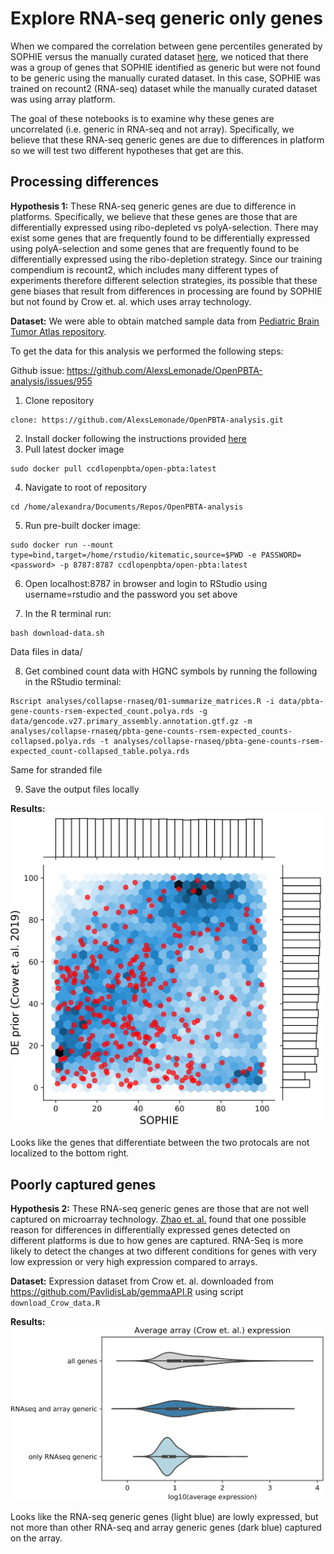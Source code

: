 # Explore RNA-seq generic only genes

When we compared the correlation between gene percentiles generated by SOPHIE versus the manually curated dataset [here](https://github.com/greenelab/generic-expression-patterns/blob/master/human_general_analysis/gene_ranking_log2FoldChange.svg), we noticed that there was a group of genes that SOPHIE identified as generic but were not found to be generic using the manually curated dataset. In this case, SOPHIE was trained on recount2 (RNA-seq) dataset while the manually curated dataset was using array platform.

The goal of these notebooks is to examine why these genes are uncorrelated (i.e. generic in RNA-seq and not array). Specifically, we believe that these RNA-seq generic genes are due to differences in platform so we will test two different hypotheses that get are this.

## Processing differences

**Hypothesis 1:** These RNA-seq generic genes are due to difference in platforms. Specifically, we believe that these genes are those that are differentially expressed using ribo-depleted vs polyA-selection. There may exist some genes that are frequently found to be differentially expressed using polyA-selection and some genes that are frequently found to be differentially expressed using the ribo-depletion strategy. Since our training compendium is recount2, which includes many different types of experiments therefore different selection strategies, its possible that these gene biases that result from differences in processing are found by SOPHIE but not found by Crow et. al. which uses array technology.

**Dataset:**
We were able to obtain matched sample data from [Pediatric Brain Tumor Atlas repository](https://github.com/AlexsLemonade/OpenPBTA-analysis).

To get the data for this analysis we performed the following steps:

Github issue: https://github.com/AlexsLemonade/OpenPBTA-analysis/issues/955

1. Clone repository
```
clone: https://github.com/AlexsLemonade/OpenPBTA-analysis.git
```
2. Install docker following the instructions provided [here](https://docs.docker.com/buildx/working-with-buildx/)
3. Pull latest docker image
```
sudo docker pull ccdlopenpbta/open-pbta:latest
```
4. Navigate to root of repository
```
cd /home/alexandra/Documents/Repos/OpenPBTA-analysis
```
5. Run pre-built docker image:
```
sudo docker run --mount type=bind,target=/home/rstudio/kitematic,source=$PWD -e PASSWORD=<password> -p 8787:8787 ccdlopenpbta/open-pbta:latest
```
6. Open localhost:8787 in browser and login to RStudio using username=rstudio and the password you set above

7. In the R terminal run:
```
bash download-data.sh
```
Data files in data/

8. Get combined count data with HGNC symbols by running the following in the RStudio terminal:
```
Rscript analyses/collapse-rnaseq/01-summarize_matrices.R -i data/pbta-gene-counts-rsem-expected_count.polya.rds -g data/gencode.v27.primary_assembly.annotation.gtf.gz -m analyses/collapse-rnaseq/pbta-gene-counts-rsem-expected_counts-collapsed.polya.rds -t analyses/collapse-rnaseq/pbta-gene-counts-rsem-expected_count-collapsed_table.polya.rds
```
Same for stranded file

9. Save the output files locally

**Results:**
![hypothesis_1](https://github.com/greenelab/generic-expression-patterns/blob/master/explore_RNAseq_only_generic_genes/gene_ranking_log2FoldChange_highlight_polyA_vs_ribo.svg)

Looks like the genes that differentiate between the two protocals are not localized to the bottom right.

## Poorly captured genes

**Hypothesis 2:** These RNA-seq generic genes are those that are not well captured on microarray technology. [Zhao et. al.](https://www.ncbi.nlm.nih.gov/pmc/articles/PMC3894192/) found that one possible reason for differences in differentially expressed genes detected on different platforms is due to how genes are captured. RNA-Seq is more likely to detect the changes at two different conditions for genes with very low expression or very high expression compared to arrays.

**Dataset:**
Expression dataset from Crow et. al. downloaded from https://github.com/PavlidisLab/gemmaAPI.R using script `download_Crow_data.R`

**Results:**
![hypothesis_2](https://github.com/greenelab/generic-expression-patterns/blob/master/explore_RNAseq_only_generic_genes/array_expression_dist_gene_groups_highlight.svg)

Looks like the RNA-seq generic genes (light blue) are lowly expressed, but not more than other RNA-seq and array generic genes (dark blue) captured on the array.

